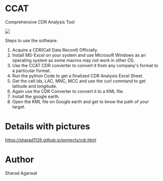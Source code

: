 # CCAT
Comprehensive CDR Analysis Tool

[![](https://img.shields.io/static/v1?label=Sponsor&message=%E2%9D%A4&logo=GitHub&color=%23fe8e86)](https://github.com/sponsors/sharad1126)

Steps to use the software:

1. Acquire a CDR(Call Data Record) Officially.
2. Install MS-Excel on your system and use Microsoft Windows as an operating system as some macros may not work in other OS.
3. Use the CCAT CDR converter to convert it from any company's format to a particular format.
4. Run the python Code to get a finalized CDR Analysis Excel Sheet.
5. Get the cell ids, LAC, MNC, MCC and use the curl command to get latitude and longitude.
6. Again use the CDR Converter to convert it to a KML file.
7. Install the google earth.
8. Open the KML file on Google earth and get to know the path of your target.

# Details with pictures

https://sharad1126.github.io/projects/cdr.html

# Author
Sharad Agarwal
